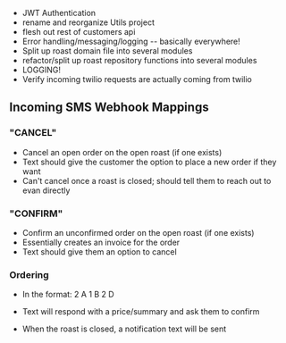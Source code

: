 - JWT Authentication
- rename and reorganize Utils project
- flesh out rest of customers api
- Error handling/messaging/logging -- basically everywhere!
- Split up roast domain file into several modules
- refactor/split up roast repository functions into several modules
- LOGGING!
- Verify incoming twilio requests are actually coming from twilio

## Incoming SMS Webhook Mappings

### "CANCEL"

- Cancel an open order on the open roast (if one exists)
- Text should give the customer the option to place a new order if they want
- Can't cancel once a roast is closed; should tell them to reach out to evan directly

### "CONFIRM"

- Confirm an unconfirmed order on the open roast (if one exists)
- Essentially creates an invoice for the order
- Text should give them an option to cancel

### Ordering

- In the format:
2 A
1 B
2 D

- Text will respond with a price/summary and ask them to confirm
- When the roast is closed, a notification text will be sent
